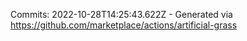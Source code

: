 Commits: 2022-10-28T14:25:43.622Z - Generated via https://github.com/marketplace/actions/artificial-grass
<br>
